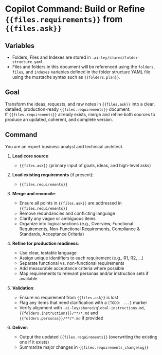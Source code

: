 # Copilot Command: Build or Refine `{{files.requirements}}` from `{{files.ask}}`

## Variables

- Folders, Files and Indexes are stored in `.ai-ley/shared/folder-structure.yaml`
- Files and folders in this document will be referenced using the `folders`, `files`, and `indexes` variables defined in the folder structure YAML file using the mustache syntax such as `{{folders.plan}}`.

## Goal

Transform the ideas, requests, and raw notes in `{{files.ask}}` into a clear, detailed, production-ready `{{files.requirements}}` document.  
If `{{files.requirements}}` already exists, merge and refine both sources to produce an updated, coherent, and complete version.

## Command

You are an expert business analyst and technical architect.

1. **Load core source**:

   - `{{files.ask}}` (primary input of goals, ideas, and high-level asks)

2. **Load existing requirements** (if present):

   - `{{files.requirements}}`

3. **Merge and reconcile**:

   - Ensure all points in `{{files.ask}}` are addressed in `{{files.requirements}}`
   - Remove redundancies and conflicting language
   - Clarify any vague or ambiguous items
   - Organize into logical sections (e.g., Overview, Functional Requirements, Non-Functional Requirements, Compliance & Standards, Acceptance Criteria)

4. **Refine for production readiness**:

   - Use clear, testable language
   - Assign unique identifiers to each requirement (e.g., R1, R2, …)
   - Separate functional vs. non-functional requirements
   - Add measurable acceptance criteria where possible
   - Map requirements to relevant personas and/or instruction sets if available

5. **Validation**:

   - Ensure no requirement from `{{files.ask}}` is lost
   - Flag any items that need clarification with a `[TODO: ...]` marker
   - Verify alignment with `.ai-ley/shared/global-instructions.md`, `{{folders.instructions}}/**/*.md` and `{{folders.personas}}/**/*.md` if provided

6. **Deliver**:
   - Output the updated `{{files.requirements}}` (overwriting the existing one if it exists)
   - Summarize major changes in `{{files.requirements_changelog}}`
